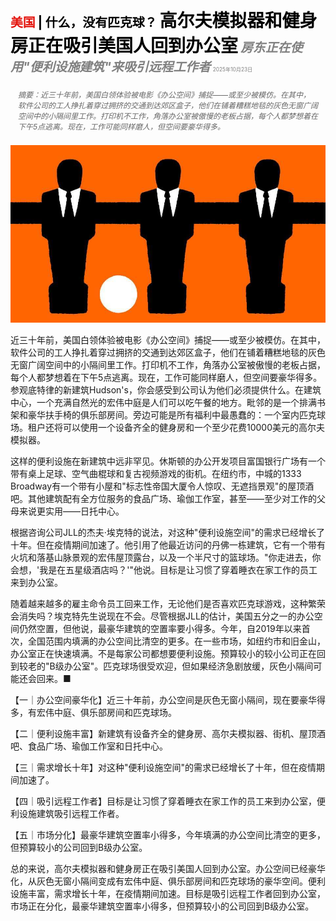 <span style="color:#E3120B; font-size:14.9pt; font-weight:bold;">美国</span> <span style="color:#000000; font-size:14.9pt; font-weight:bold;">| 什么，没有匹克球？</span>
<span style="color:#000000; font-size:21.0pt; font-weight:bold;">高尔夫模拟器和健身房正在吸引美国人回到办公室</span>
<span style="color:#808080; font-size:14.9pt; font-weight:bold; font-style:italic;">房东正在使用"便利设施建筑"来吸引远程工作者</span>
<span style="color:#808080; font-size:6.2pt;">2025年10月23日</span>

<div style="padding:8px 12px; color:#666; font-size:9.0pt; font-style:italic; margin:12px 0;">摘要：近三十年前，美国白领体验被电影《办公空间》捕捉——或至少被模仿。在其中，软件公司的工人挣扎着穿过拥挤的交通到达郊区盒子，他们在铺着糟糕地毯的灰色无窗广阔空间中的小隔间里工作。打印机不工作，角落办公室被傲慢的老板占据，每个人都梦想着在下午5点逃离。现在，工作可能同样磨人，但空间要豪华得多。</div>

![](../images/016_Golf_simulators_and_gyms_are_luring_Americans_back_to_the_of/p0069_img01.jpeg)

近三十年前，美国白领体验被电影《办公空间》捕捉——或至少被模仿。在其中，软件公司的工人挣扎着穿过拥挤的交通到达郊区盒子，他们在铺着糟糕地毯的灰色无窗广阔空间中的小隔间里工作。打印机不工作，角落办公室被傲慢的老板占据，每个人都梦想着在下午5点逃离。现在，工作可能同样磨人，但空间要豪华得多。参观底特律的新建筑Hudson's，你会感受到公司认为他们必须提供什么。在建筑中心，一个充满自然光的宏伟中庭是人们可以吃午餐的地方。毗邻的是一个排满书架和豪华扶手椅的俱乐部房间。旁边可能是所有福利中最愚蠢的：一个室内匹克球场。租户还将可以使用一个设备齐全的健身房和一个至少花费10000美元的高尔夫模拟器。

这样的便利设施在新建筑中远非罕见。休斯顿的办公开发项目富国银行广场有一个带有桌上足球、空气曲棍球和复古视频游戏的街机。在纽约市，中城的1333 Broadway有一个带有小屋和"标志性帝国大厦令人惊叹、无遮挡景观"的屋顶酒吧。其他建筑配有全方位服务的食品广场、瑜伽工作室，甚至——至少对工作的父母来说更实用——日托中心。

根据咨询公司JLL的杰夫·埃克特的说法，对这种"便利设施空间"的需求已经增长了十年。但在疫情期间加速了。他引用了他最近访问的丹佛一栋建筑，它有一个带有火坑和落基山脉景观的宏伟屋顶露台，以及一个半尺寸的篮球场。"你走进去，你会想，'我是在五星级酒店吗？'"他说。目标是让习惯了穿着睡衣在家工作的员工来到办公室。

随着越来越多的雇主命令员工回来工作，无论他们是否喜欢匹克球游戏，这种繁荣会消失吗？埃克特先生说现在不会。尽管根据JLL的估计，美国五分之一的办公空间仍然空置，但他说，最豪华建筑的空置率要小得多。今年，自2019年以来首次，全国范围内填满的办公空间比清空的更多。在一些市场，如纽约市和旧金山，办公室正在快速填满。不是每家公司都想要便利设施。预算较小的较小公司正在回到较老的"B级办公室"。匹克球场很受欢迎，但如果经济急剧放缓，灰色小隔间可能还会回来。■

【一｜办公空间豪华化】近三十年前，办公空间是灰色无窗小隔间，现在要豪华得多，有宏伟中庭、俱乐部房间和匹克球场。

【二｜便利设施丰富】新建筑有设备齐全的健身房、高尔夫模拟器、街机、屋顶酒吧、食品广场、瑜伽工作室和日托中心。

【三｜需求增长十年】对这种"便利设施空间"的需求已经增长了十年，但在疫情期间加速了。

【四｜吸引远程工作者】目标是让习惯了穿着睡衣在家工作的员工来到办公室，便利设施建筑吸引远程工作者。

【五｜市场分化】最豪华建筑空置率小得多，今年填满的办公空间比清空的更多，但预算较小的公司回到B级办公室。

总的来说，高尔夫模拟器和健身房正在吸引美国人回到办公室。办公空间已经豪华化，从灰色无窗小隔间变成有宏伟中庭、俱乐部房间和匹克球场的豪华空间。便利设施丰富，需求增长十年，在疫情期间加速。目标是吸引远程工作者回到办公室，市场正在分化，最豪华建筑空置率小得多，但预算较小的公司回到B级办公室。
